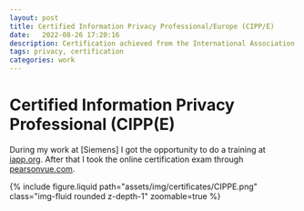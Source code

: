 ```yaml
---
layout: post
title: Certified Information Privacy Professional/Europe (CIPP/E) 
date:   2022-08-26 17:20:16
description: Certification achieved from the International Association of Privacy Professionals 
tags: privacy, certification 
categories: work
---
```


# Certified Information Privacy Professional (CIPP(E) 

During my work at [Siemens] I got the opportunity to do a training at [iapp.org](https://iapp.org/store/trainings/#!/?designation=CIPP%2FE&amp;subcategories=Online&subcategories=Online).
After that I took the online certification exam through [pearsonvue.com](https://home.pearsonvue.com/Test-takers/OnVUE-online-proctoring.aspx).

{% include figure.liquid path="assets/img/certificates/CIPPE.png" class="img-fluid rounded z-depth-1" zoomable=true %}